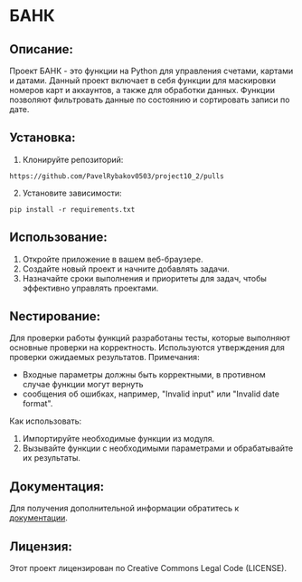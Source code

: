 # БАНК

## Описание:

Проект БАНК - это функции на Python для управления счетами, картами и датами.
Данный проект включает в себя функции для маскировки номеров карт и аккаунтов,
а также для обработки данных.
Функции позволяют фильтровать данные по состоянию и сортировать записи по дате.

## Установка:

1. Клонируйте репозиторий:
```
https://github.com/PavelRybakov0503/project10_2/pulls
```
2. Установите зависимости:
```
pip install -r requirements.txt
```
## Использование:

1. Откройте приложение в вашем веб-браузере.
2. Создайте новый проект и начните добавлять задачи.
3. Назначайте сроки выполнения и приоритеты для задач, чтобы эффективно управлять проектами.

## Nестирование:

Для проверки работы функций разработаны тесты, которые выполняют основные проверки на корректность.
Используются утверждения для проверки ожидаемых результатов.
Примечания:
- Входные параметры должны быть корректными, в противном случае функции могут вернуть
- сообщения об ошибках, например, "Invalid input" или "Invalid date format".

Как использовать:
1. Импортируйте необходимые функции из модуля.
2. Вызывайте функции с необходимыми параметрами и обрабатывайте их результаты.

## Документация:

Для получения дополнительной информации обратитесь к [документации](docs/README.md).

## Лицензия:

Этот проект лицензирован по Creative Commons Legal Code (LICENSE).